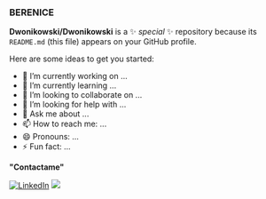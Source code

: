 ### BERENICE 


**Dwonikowski/Dwonikowski** is a ✨ _special_ ✨ repository because its `README.md` (this file) appears on your GitHub profile.

Here are some ideas to get you started:

- 🔭 I’m currently working on ...
- 🌱 I’m currently learning ...
- 👯 I’m looking to collaborate on ...
- 🤔 I’m looking for help with ...
- 💬 Ask me about ...
- 📫 How to reach me: ...
- 😄 Pronouns: ...
- ⚡ Fun fact: ...

**"Contactame"**


<a href="https://www.linkedin.com/in/berenice-dwonikowski" target="_blank"><img src="https://img.shields.io/badge/LinkedIn-0077B5?style=for-the-badge&logo=linkedin&logoColor=white" alt="LinkedIn"></a>
<a href="mailto:berepelu05@gmail.com"><img src="https://img.shields.io/badge/Gmail-D14836?style=for-the-badge&logo=gmail&logoColor=white"/></a>
